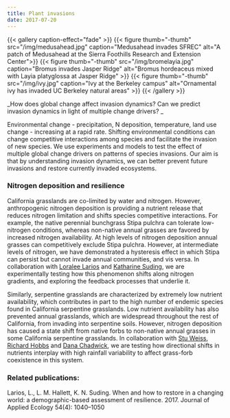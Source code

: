 ```yaml
---
title: Plant invasions
date: 2017-07-20
---
```


{{< gallery caption-effect="fade" >}}
  {{< figure thumb="-thumb" src="/img/medusahead.jpg" caption="Medusahead invades SFREC" alt="A patch of Medusahead at the Sierra Foothills Research and Extension Center">}}
  {{< figure thumb="-thumb" src="/img/bromelayia.jpg" caption="Bromus invades Jasper Ridge" alt="Bromus hordeaceus mixed with Layia platyglossa at Jasper Ridge" >}}
  {{< figure thumb="-thumb" src="/img/ivy.jpg" caption="Ivy at the Berkeley campus" alt="Ornamental ivy has invaded UC Berkeley natural areas" >}}
{{< /gallery >}}

_How does global change affect invasion dynamics? Can we predict invasion dynamics in light of multiple change drivers? _

<!--more-->

Environmental change - precipitation, N deposition, temperature, land use change - increasing at a rapid rate. Shifting environmental conditions can change competitive interactions among species and facilitate the invasion of new species. We use experiments and models to test the effect of multiple global change drivers on patterns of species invasions. Our aim is that by understanding invasion dynamics, we can better prevent future invasions and restore currently invaded ecosystems. 


### Nitrogen deposition and resilience
California grasslands are co-limited by water and nitrogen. However, anthropogenic nitrogen deposition is providing a nutrient release that reduces nitrogen limitation and shifts species competitive interactions. For example, the native perennial bunchgrass Stipa pulchra can tolerate low-nitrogen conditions, whereas non-native annual grasses are favored by increased nitrogen availability. At high levels of nitrogen deposition annual grasses can competitively exclude Stipa pulchra. However, at intermediate levels of nitrogen, we have demonstrated a hysteresis effect in which Stipa can persist but cannot invade annual communities, and vis versa. In collaboration with [Loralee Larios](https://llarios12.wixsite.com/lariosecology) and [Katharine Suding](https://www.colorado.edu/sudinglab/), we are experimentally testing how this phenomenon shifts along nitrogen gradients, and exploring the feedback processes that underlie it. 

Similarly, serpentine grasslands are characterized by extremely low nutrient availability, which contributes in part to the high number of endemic species found in California serpentine grasslands. Low nutrient availability has also prevented annual grasslands, which are widespread throughout the rest of California, from invading into serpentine soils. However, nitrogen deposition has caused a state shift from native forbs to non-native annual grasses in some California serpentine grasslands. In collaboration with [Stu Weiss](https://creeksidescience.com/), [Richard Hobbs](http://www.erie-research.org/) and [Dana Chadwick](https://scholar.google.com/citations?user=Wxj3Sq8AAAAJ&hl=en), we are testing how directional shifts in nutrients interplay with high rainfall variability to affect grass-forb coexistence in this system. 


### Related publications:

Larios, L., L. M. Hallett, K. N. Suding. When and how to restore in a changing world: a demographic-based assessment of resilience. 2017. Journal of Applied Ecology 54(4): 1040–1050 


<!--more-->